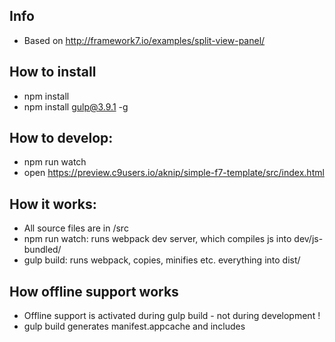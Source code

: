 

## Info
- Based on http://framework7.io/examples/split-view-panel/


## How to install
- npm install
- npm install gulp@3.9.1 -g

## How to develop:
- npm run watch
- open https://preview.c9users.io/aknip/simple-f7-template/src/index.html



## How it works:
- All source files are in /src
- npm run watch: runs webpack dev server, which compiles js into dev/js-bundled/
- gulp build: runs webpack, copies, minifies etc. everything into dist/


## How offline support works
- Offline support is activated during gulp build - not during development !
- gulp build generates manifest.appcache and includes <script> for appcache-nanny.js
- my-app.js initializes appcache-nanny (sets path to appcache-loader.html, refresh interval etc.)


## Gulp tasks
- gulp hello: test with console.log
- gulp useref: Analyzes HTML files for JS and CSS sources, concatenates and minifies them into dist/
- gulp build: runs webpack, copies, minifies etc. everything into dist/


## Notes
- Gulp for deployment to github pages / SSH / FTP / SFTP...
 https://github.com/morris/vinyl-ftp
 https://github.com/jwir3/gulp-ssh-deploy
 https://github.com/teambition/gulp-ssh
